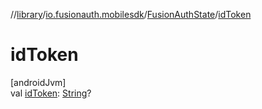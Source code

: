 //[library](../../../index.md)/[io.fusionauth.mobilesdk](../index.md)/[FusionAuthState](index.md)/[idToken](id-token.md)

# idToken

[androidJvm]\
val [idToken](id-token.md): [String](https://kotlinlang.org/api/latest/jvm/stdlib/kotlin/-string/index.html)?
